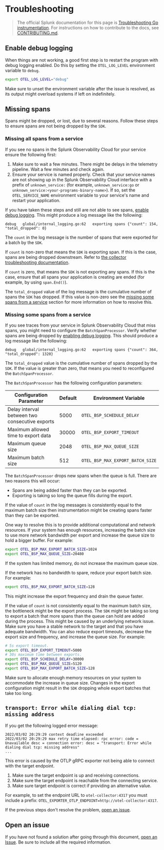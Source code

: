 # Troubleshooting

> The official Splunk documentation for this page is [Troubleshooting Go instrumentation](https://docs.splunk.com/Observability/gdi/get-data-in/application/go/troubleshooting/common-go-troubleshooting.html). For instructions on how to contribute to the docs, see [CONTRIBUTING.md](../CONTRIBUTING.md#documentation).

## Enable debug logging

When things are not working, a good first step is to restart the program with
debug logging enabled. Do this by setting the `OTEL_LOG_LEVEL` environment
variable to `debug`.

```sh
export OTEL_LOG_LEVEL="debug"
```

Make sure to unset the environment variable after the issue is resolved, as its output
might overload systems if left on indefinitely.

## Missing spans

Spans might be dropped, or lost, due to several reasons. Follow these steps to ensure
spans are not being dropped by the `SDK`.

### Missing all spans from a service

If you see no spans in the Splunk Observability Cloud for your service
ensure the following first:

1. Make sure to wait a few minutes. There might be delays in the telemetry
   pipeline. Wait a few minutes and check again.
2. Ensure your service is named properly. Check that your service names are not
   showing up in the Splunk Observability Cloud interface with a prefix of
   `unknown_service:` (for example, `unknown_service:go` or
   `unknown_service:<your-programs-binary-name>`). If so, set the
   `OTEL_SERVICE_NAME` environment variable to your service's name and restart
   your application.

If you have taken these steps and still are not able to see spans, [enable
debug logging](#enable-debug-logging). This might produce a log message like
the following:

```text
debug	global/internal_logging.go:62	exporting spans	{"count": 154, "total_dropped": 0}
```

The `count` in the log message is the number of spans that were exported for a
batch by the `SDK`.

If `count` is non-zero that means the `SDK` is exporting span. If this is the
case, spans are being dropped downstream. Refer to [the collector
troubleshooting documentation].

If `count` is zero, that means the `SDK` is not exporting any spans. If this is
the case, ensure that all spans your application is creating are ended (for example,
by using `span.End()`).

The `total_dropped` value of the log message is the cumulative number of spans
the `SDK` has dropped. If this value is non-zero see the [missing some spans
from a service](#missing-some-spans-from-a-service) section for more
information on how to resolve this.

### Missing some spans from a service

If you see traces from your service in Splunk Observability Cloud that miss
spans, you might need to configure the `BatchSpanProcessor`. Verify whether
spans are being dropped by [enabling debug logging](#enable-debug-logging).
This should produce a log message like the following:

```text
debug	global/internal_logging.go:62	exporting spans	{"count": 364, "total_dropped": 1320}
```

The `total_dropped` value is the cumulative number of spans dropped by the
`SDK`. If the value is greater than zero, that means you need to reconfigured
the `BatchSpanProcessor`.

The `BatchSpanProcessor` has the following configuration parameters:

| Configuration Parameter                        | Default | Environment Variable             |
| ---------------------------------------------- | ------- | -------------------------------- |
| Delay interval between two consecutive exports | 5000    | `OTEL_BSP_SCHEDULE_DELAY`        |
| Maximum allowed time to export data            | 30000   | `OTEL_BSP_EXPORT_TIMEOUT`        |
| Maximum queue size                             | 2048    | `OTEL_BSP_MAX_QUEUE_SIZE`        |
| Maximum batch size                             | 512     | `OTEL_BSP_MAX_EXPORT_BATCH_SIZE` |

The `BatchSpanProcessor` drops new spans when the queue is full. There are two
reasons this will occur:

- Spans are being added faster than they can be exported.
- Exporting is taking so long the queue fills during the export.

If the value of `count` in the log messages is consistently equal to the
maximum batch size then instrumentation might be creating spans faster than
they can be exported.

One way to resolve this is to provide additional computational and network
resources. If your system has enough resources, increasing the batch size to
use more network bandwidth per export and increase the queue size to hold a
bigger buffer. For example:

```sh
export OTEL_BSP_MAX_EXPORT_BATCH_SIZE=1024
export OTEL_BSP_MAX_QUEUE_SIZE=20480
```

If the system has limited memory, do not increase the maximum queue size.

If the network has no bandwidth to spare, reduce your export batch size. For
example:

```sh
export OTEL_BSP_MAX_EXPORT_BATCH_SIZE=128
```

This might increase the export frequency and drain the queue faster.

If the value of `count` is not consistently equal to the maximum batch size,
the bottleneck might be the export process. The `SDK` might be taking so long
to export a batch that more spans than the queue can hold are added during the
process. This might be caused by an underlying network issue. Make sure you
have a stable network to the target and that you have adequate bandwidth. You
can also reduce export timeouts, decrease the export size and frequency, and
increase the queue size. For example:

```sh
# 5s export timeout.
export OTEL_BSP_EXPORT_TIMEOUT=5000
# 30s maximum time between exports.
export OTEL_BSP_SCHEDULE_DELAY=30000
export OTEL_BSP_MAX_QUEUE_SIZE=5120
export OTEL_BSP_MAX_EXPORT_BATCH_SIZE=128
```

Make sure to allocate enough memory resources on your system to accommodate the
increase in queue size. Changes in the export configuration might result in the
`SDK` dropping whole export batches that take too long.

## `transport: Error while dialing dial tcp: missing address`

If you get the following logged error message:

```log
2022/03/02 20:29:29 context deadline exceeded
2022/03/02 20:29:29 max retry time elapsed: rpc error: code = Unavailable desc = connection error: desc = "transport: Error while dialing dial tcp: missing address"
...
```

This error is caused by the OTLP gRPC exporter not being able to connect with
the target endpoint.

1. Make sure the target endpoint is up and receiving connections.
2. Make sure the target endpoint is reachable from the connecting service.
3. Make sure target endpoint is correct if providing an alternative value.
  
  For example, to set the endpoint URL to `otel-collector:4317` you must include
  a prefix: `OTEL_EXPORTER_OTLP_ENDPOINT=http://otel-collector:4317`.

If the previous steps don't resolve the problem, [open an
issue](#open-an-issue).

## Open an issue

If you have not found a solution after going through this document,
[open an Issue]. Be sure to include all the required information.

[open an Issue]: https://github.com/signalfx/splunk-otel-go/issues/new/choose
[environment variables]: https://github.com/open-telemetry/opentelemetry-specification/blob/v1.9.0/specification/sdk-environment-variables.md#batch-span-processor
[the collector troubleshooting documentation]: https://github.com/signalfx/splunk-otel-collector/blob/main/docs/troubleshooting.md
